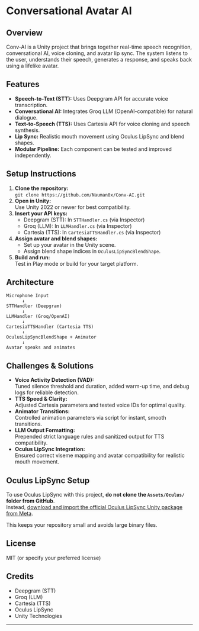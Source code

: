 # Conversational Avatar AI

## Overview
Conv-AI is a Unity project that brings together real-time speech recognition, conversational AI, voice cloning, and avatar lip sync. The system listens to the user, understands their speech, generates a response, and speaks back using a lifelike avatar.

## Features
- **Speech-to-Text (STT):** Uses Deepgram API for accurate voice transcription.
- **Conversational AI:** Integrates Groq LLM (OpenAI-compatible) for natural dialogue.
- **Text-to-Speech (TTS):** Uses Cartesia API for voice cloning and speech synthesis.
- **Lip Sync:** Realistic mouth movement using Oculus LipSync and blend shapes.
- **Modular Pipeline:** Each component can be tested and improved independently.

## Setup Instructions
1. **Clone the repository:**  
   `git clone https://github.com/Nauman0x/Conv-AI.git`
2. **Open in Unity:**  
   Use Unity 2022 or newer for best compatibility.
3. **Insert your API keys:**  
   - Deepgram (STT): In `STTHandler.cs` (via Inspector)
   - Groq (LLM): In `LLMHandler.cs` (via Inspector)
   - Cartesia (TTS): In `CartesiaTTSHandler.cs` (via Inspector)
4. **Assign avatar and blend shapes:**  
   - Set up your avatar in the Unity scene.
   - Assign blend shape indices in `OculusLipSyncBlendShape`.
5. **Build and run:**  
   Test in Play mode or build for your target platform.

## Architecture
```
Microphone Input
      ↓
STTHandler (Deepgram)
      ↓
LLMHandler (Groq/OpenAI)
      ↓
CartesiaTTSHandler (Cartesia TTS)
      ↓
OculusLipSyncBlendShape + Animator
      ↓
Avatar speaks and animates
```

## Challenges & Solutions
- **Voice Activity Detection (VAD):**  
  Tuned silence threshold and duration, added warm-up time, and debug logs for reliable detection.
- **TTS Speed & Clarity:**  
  Adjusted Cartesia parameters and tested voice IDs for optimal quality.
- **Animator Transitions:**  
  Controlled animation parameters via script for instant, smooth transitions.
- **LLM Output Formatting:**  
  Prepended strict language rules and sanitized output for TTS compatibility.
- **Oculus LipSync Integration:**  
  Ensured correct viseme mapping and avatar compatibility for realistic mouth movement.

## Oculus LipSync Setup

To use Oculus LipSync with this project, **do not clone the `Assets/Oculus/` folder from GitHub**.  
Instead, [download and import the official Oculus LipSync Unity package from Meta](https://developer.oculus.com/downloads/package/oculus-lipsync-unity/).

This keeps your repository small and avoids large binary files.

## License
MIT (or specify your preferred license)

## Credits
- Deepgram (STT)
- Groq (LLM)
- Cartesia (TTS)
- Oculus LipSync
- Unity Technologies

---
